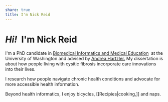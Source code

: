 ```yaml
---
share: true
title: I'm Nick Reid
---
```

# _Hi!_  I'm Nick Reid

I'm a PhD candidate in [Biomedical Informatics and Medical Education](http://bime.uw.edu/)  at the University of Washington and advised by [Andrea Hartzler.](https://bime.uw.edu/faculty/andrea-hartzler/) My dissertation is about how people living with cysitic fibrosis incorporate care innovations into their lives.

I research how people navigate chronic health conditions and advocate for more accessible health information.

Beyond health informatics, I enjoy bicycles, [[Recipies|cooking,]] and naps.